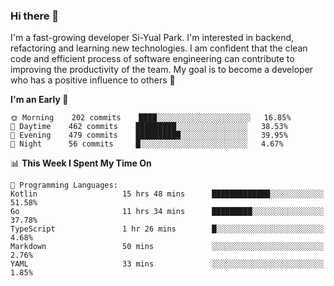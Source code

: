 ### Hi there 👋


I'm a fast-growing developer Si-Yual Park. I'm interested in backend, refactoring and learning new technologies. I am confident that the clean code and efficient process of software engineering can contribute to improving the productivity of the team. My goal is to become a developer who has a positive influence to others 🔭

<!--START_SECTION:waka-->
**I'm an Early 🐤** 

```text
🌞 Morning    202 commits    ████░░░░░░░░░░░░░░░░░░░░░   16.85% 
🌆 Daytime    462 commits    █████████░░░░░░░░░░░░░░░░   38.53% 
🌃 Evening    479 commits    ██████████░░░░░░░░░░░░░░░   39.95% 
🌙 Night      56 commits     █░░░░░░░░░░░░░░░░░░░░░░░░   4.67%

```


📊 **This Week I Spent My Time On** 

```text
💬 Programming Languages: 
Kotlin                   15 hrs 48 mins      █████████████░░░░░░░░░░░░   51.58% 
Go                       11 hrs 34 mins      █████████░░░░░░░░░░░░░░░░   37.78% 
TypeScript               1 hr 26 mins        █░░░░░░░░░░░░░░░░░░░░░░░░   4.68% 
Markdown                 50 mins             ░░░░░░░░░░░░░░░░░░░░░░░░░   2.76% 
YAML                     33 mins             ░░░░░░░░░░░░░░░░░░░░░░░░░   1.85%

```


<!--END_SECTION:waka-->
